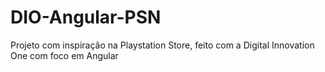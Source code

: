 # DIO-Angular-PSN

 Projeto com inspiração na Playstation Store, feito com a Digital Innovation One com foco em Angular